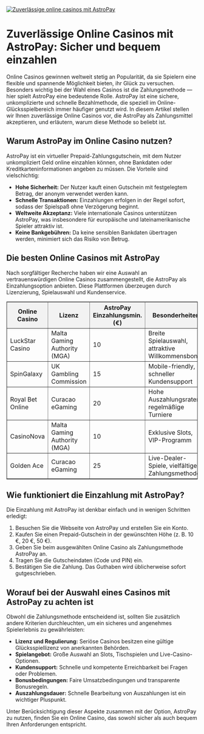 [![Zuverlässige online casinos mit AstroPay](https://123-caf.pages.dev/gitsignup.png)](https://vrmoo.ru/Bt82HjjY)

<h1>Zuverlässige Online Casinos mit AstroPay: Sicher und bequem einzahlen</h1>  <p>Online Casinos gewinnen weltweit stetig an Popularität, da sie Spielern eine flexible und spannende Möglichkeit bieten, ihr Glück zu versuchen. Besonders wichtig bei der Wahl eines Casinos ist die Zahlungsmethode — hier spielt AstroPay eine bedeutende Rolle. AstroPay ist eine sichere, unkomplizierte und schnelle Bezahlmethode, die speziell im Online-Glücksspielbereich immer häufiger genutzt wird. In diesem Artikel stellen wir Ihnen zuverlässige Online Casinos vor, die AstroPay als Zahlungsmittel akzeptieren, und erläutern, warum diese Methode so beliebt ist.</p>  <h2>Warum AstroPay im Online Casino nutzen?</h2>  <p>AstroPay ist ein virtueller Prepaid-Zahlungsgutschein, mit dem Nutzer unkompliziert Geld online einzahlen können, ohne Bankdaten oder Kreditkarteninformationen angeben zu müssen. Die Vorteile sind vielschichtig:</p>  <ul>   <li><strong>Hohe Sicherheit:</strong> Der Nutzer kauft einen Gutschein mit festgelegtem Betrag, der anonym verwendet werden kann.</li>   <li><strong>Schnelle Transaktionen:</strong> Einzahlungen erfolgen in der Regel sofort, sodass der Spielspaß ohne Verzögerung beginnt.</li>   <li><strong>Weltweite Akzeptanz:</strong> Viele internationale Casinos unterstützen AstroPay, was insbesondere für europäische und lateinamerikanische Spieler attraktiv ist.</li>   <li><strong>Keine Bankgebühren:</strong> Da keine sensiblen Bankdaten übertragen werden, minimiert sich das Risiko von Betrug.</li> </ul>  <h2>Die besten Online Casinos mit AstroPay</h2>  <p>Nach sorgfältiger Recherche haben wir eine Auswahl an vertrauenswürdigen Online Casinos zusammengestellt, die AstroPay als Einzahlungsoption anbieten. Diese Plattformen überzeugen durch Lizenzierung, Spielauswahl und Kundenservice.</p>  <table border="1" cellpadding="8" cellspacing="0" style="border-collapse: collapse; width: 100%;">   <thead>     <tr style="background-color: #f2f2f2;">       <th>Online Casino</th>       <th>Lizenz</th>       <th>AstroPay Einzahlungsmin. (€)</th>       <th>Besonderheiten</th>     </tr>   </thead>   <tbody>     <tr>       <td>LuckStar Casino</td>       <td>Malta Gaming Authority (MGA)</td>       <td>10</td>       <td>Breite Spielauswahl, attraktive Willkommensboni</td>     </tr>     <tr>       <td>SpinGalaxy</td>       <td>UK Gambling Commission</td>       <td>15</td>       <td>Mobile-friendly, schneller Kundensupport</td>     </tr>     <tr>       <td>Royal Bet Online</td>       <td>Curacao eGaming</td>       <td>20</td>       <td>Hohe Auszahlungsraten, regelmäßige Turniere</td>     </tr>     <tr>       <td>CasinoNova</td>       <td>Malta Gaming Authority (MGA)</td>       <td>10</td>       <td>Exklusive Slots, VIP-Programm</td>     </tr>     <tr>       <td>Golden Ace</td>       <td>Curacao eGaming</td>       <td>25</td>       <td>Live-Dealer-Spiele, vielfältige Zahlungsmethoden</td>     </tr>   </tbody> </table>  <h2>Wie funktioniert die Einzahlung mit AstroPay?</h2>  <p>Die Einzahlung mit AstroPay ist denkbar einfach und in wenigen Schritten erledigt:</p>  <ol>   <li>Besuchen Sie die Webseite von AstroPay und erstellen Sie ein Konto.</li>   <li>Kaufen Sie einen Prepaid-Gutschein in der gewünschten Höhe (z. B. 10 €, 20 €, 50 €).</li>   <li>Geben Sie beim ausgewählten Online Casino als Zahlungsmethode AstroPay an.</li>   <li>Tragen Sie die Gutscheindaten (Code und PIN) ein.</li>   <li>Bestätigen Sie die Zahlung. Das Guthaben wird üblicherweise sofort gutgeschrieben.</li> </ol>  <h2>Worauf bei der Auswahl eines Casinos mit AstroPay zu achten ist</h2>  <p>Obwohl die Zahlungsmethode entscheidend ist, sollten Sie zusätzlich andere Kriterien durchleuchten, um ein sicheres und angenehmes Spielerlebnis zu gewährleisten:</p>  <ul>   <li><strong>Lizenz und Regulierung:</strong> Seriöse Casinos besitzen eine gültige Glücksspiellizenz von anerkannten Behörden.</li>   <li><strong>Spielangebot:</strong> Große Auswahl an Slots, Tischspielen und Live-Casino-Optionen.</li>   <li><strong>Kundensupport:</strong> Schnelle und kompetente Erreichbarkeit bei Fragen oder Problemen.</li>   <li><strong>Bonusbedingungen:</strong> Faire Umsatzbedingungen und transparente Bonusregeln.</li>   <li><strong>Auszahlungsdauer:</strong> Schnelle Bearbeitung von Auszahlungen ist ein wichtiger Pluspunkt.</li> </ul>  <p>Unter Berücksichtigung dieser Aspekte zusammen mit der Option, AstroPay zu nutzen, finden Sie ein Online Casino, das sowohl sicher als auch bequem Ihren Anforderungen entspricht.</p>